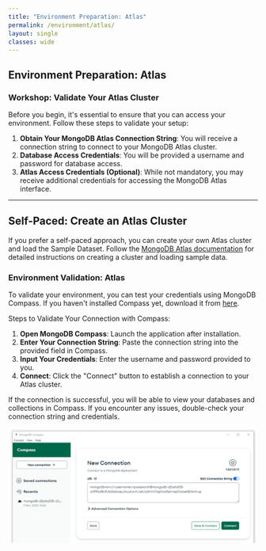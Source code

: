 ```yaml
---
title: "Environment Preparation: Atlas"
permalink: /environment/atlas/
layout: single
classes: wide
---
```


## Environment Preparation: Atlas

### Workshop: Validate Your Atlas Cluster

Before you begin, it's essential to ensure that you can access your environment. Follow these steps to validate your setup:

1. **Obtain Your MongoDB Atlas Connection String**: You will receive a connection string to connect to your MongoDB Atlas cluster.
2. **Database Access Credentials**: You will be provided a username and password for database access.
3. **Atlas Access Credentials (Optional)**: While not mandatory, you may receive additional credentials for accessing the MongoDB Atlas interface.

---

## Self-Paced: Create an Atlas Cluster

If you prefer a self-paced approach, you can create your own Atlas cluster and load the Sample Dataset. Follow the [MongoDB Atlas documentation](https://www.mongodb.com/docs/atlas/getting-started/) for detailed instructions on creating a cluster and loading sample data.

### Environment Validation: Atlas

To validate your environment, you can test your credentials using MongoDB Compass. If you haven't installed Compass yet, download it from [here](https://www.mongodb.com/try/download/compass).

Steps to Validate Your Connection with Compass:

1. **Open MongoDB Compass**: Launch the application after installation.
2. **Enter Your Connection String**: Paste the connection string into the provided field in Compass.
3. **Input Your Credentials**: Enter the username and password provided to you.
4. **Connect**: Click the "Connect" button to establish a connection to your Atlas cluster.

If the connection is successful, you will be able to view your databases and collections in Compass. If you encounter any issues, double-check your connection string and credentials.

![compass](../../assets/images/compass.png)